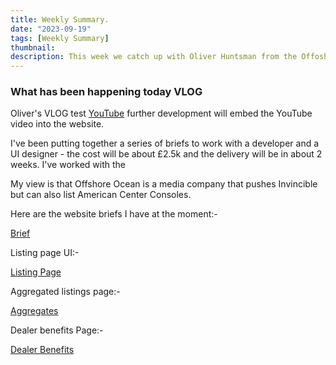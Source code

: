 ```yaml
---
title: Weekly Summary.
date: "2023-09-19"
tags: [Weekly Summary]
thumbnail: 
description: This week we catch up with Oliver Huntsman from the Offoshore Ocean and Invincible International Team
---
```


### What has been happening today VLOG

Oliver's VLOG test [YouTube](https://youtu.be/mDmH7sr1Ad0) further development will embed the YouTube video into the website.

I've been putting together a series of briefs to work with a developer and a UI designer - the cost will be about £2.5k and the delivery will be in about 2 weeks. I've worked with the 

My view is that Offshore Ocean is a media company that pushes Invincible but can also list American Center Consoles.

Here are the website briefs I have at the moment:-

[Brief](https://docs.google.com/document/d/1Ja0MjKcUHM2AkZUs8Uit9gA7yqSOyWnF3UkpNPvx4TY/edit?usp=sharing)


Listing page UI:-

[Listing Page](https://docs.google.com/document/d/1QhDOCminadDY8V1mjCbrvOrprWREMoEhI6cPMD6PcrE/edit?usp=sharing)

Aggregated listings page:-

[Aggregates](https://docs.google.com/document/d/1ykOc_pXu_OSDgdbLSNuNw6n3PaO7sibXOKN6vbNKPL4/edit?usp=sharing)

Dealer benefits Page:-

[Dealer Benefits](https://docs.google.com/document/d/1SYbvKl-AWJSDCAV5RtxD613SRAwKIz8PIbYajMfUjBk/edit?usp=sharing)

<!-- 
![instagram](Clgpxm8AP6X)

Nigerians Stowaway on the rudder of a [tanker!] (https://www.bbc.co.uk/news/world-europe-63791372)

![Nigerians sat on a rudder!](./Nigerian.jpg) -->

<!-- ![Don't stop](./ian-dooley-298771-unsplash-1.jpg) -->

<!-- ![Don't stop](./ian-dooley-298780-unsplash-1.jpg) -->

